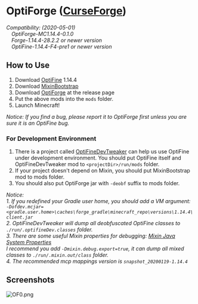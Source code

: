 # OptiForge ([CurseForge](https://www.curseforge.com/minecraft/mc-mods/optiforge))

*Compatibility: (2020-05-01)*  
&emsp;*OptiForge-MC1.14.4-0.1.0*  
&emsp;*Forge-1.14.4-28.2.2 or newer version*  
&emsp;*OptiFine-1.14.4-F4-pre1 or newer version*  

## How to Use

1. Download [OptiFine](https://www.optifine.net/downloads) 1.14.4
2. Download [MixinBootstrap](https://github.com/LXGaming/MixinBootstrap/releases/download/v1.0.2/MixinBootstrap-1.0.2.jar)
3. Download [OptiForge](https://github.com/ZekerZhayard/OptiForge/releases) at the release page
4. Put the above mods into the `mods` folder.
5. Launch Minecraft!

*Notice: If you find a bug, please report it to OptiForge first unless you are sure it is an OptiFine bug.*

### For Development Environment

1. There is a project called [OptiFineDevTweaker](https://github.com/OpenCubicChunks/OptiFineDevTweaker) can help us use OptiFine under development environment. You should put OptiFine itself and OptiFineDevTweaker mod to `<projectDir>/run/mods` folder.
2. If your project doesn't depend on Mixin, you should put MixinBootstrap mod to mods folder.
3. You should also put OptiForge jar with `-deobf` suffix to mods folder.

*Notice:*  
*1. If you redefined your Gradle user home, you should add a VM argument:*  
*`-Dofdev.mcjar=<gradle.user.home>\caches\forge_gradle\minecraft_repo\versions\1.14.4\client.jar`*  
*2. OptiFineDevTweaker will dump all deobfuscated OptiFine classes to `./run/.optifineDev.classes` folder.*  
*3. There are some useful Mixin properties for debugging: [Mixin Java System Properties](https://github.com/SpongePowered/Mixin/wiki/Mixin-Java-System-Properties)*  
*I recommend you add `-Dmixin.debug.export=true`, it can dump all mixed classes to `./run/.mixin.out/class` folder.*  
*4. The recommended mcp mappings version is `snapshot_20200119-1.14.4`*

## Screenshots
![OF0.png](https://i.loli.net/2020/03/31/IBfv1ShQt7wVY2u.png)
